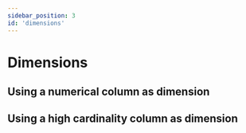 ```yaml
---
sidebar_position: 3
id: 'dimensions'
---
```


# Dimensions

<p></p>

## Using a numerical column as dimension

<p></p>

## Using a high cardinality column as dimension